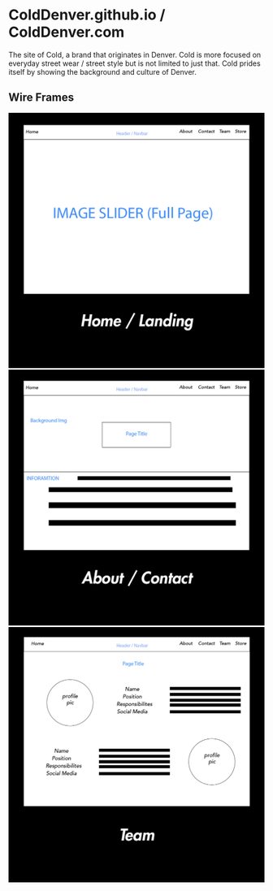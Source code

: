 # ColdDenver.github.io / ColdDenver.com
The site of Cold, a brand that originates in Denver. Cold is more focused on everyday street wear / street style but is not limited to just that. Cold prides itself by showing the background and culture of Denver.

## Wire Frames
![home page](./images/wireframes/home.jpg)
![About and Contact page](./images/wireframes/aboutcontact.jpg)
![team / crew page](./images/wireframes/team.jpg)